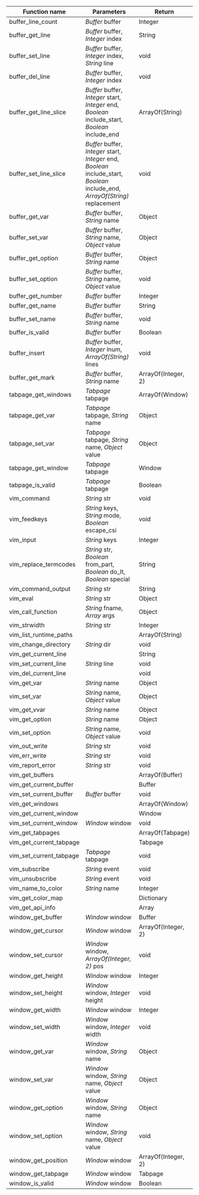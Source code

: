 | Function name | Parameters | Return |
| ------------- | ---------- | ------ |
| buffer_line_count | *Buffer* buffer | Integer |
| buffer_get_line | *Buffer* buffer, *Integer* index | String |
| buffer_set_line | *Buffer* buffer, *Integer* index, *String* line | void |
| buffer_del_line | *Buffer* buffer, *Integer* index | void |
| buffer_get_line_slice | *Buffer* buffer, *Integer* start, *Integer* end, *Boolean* include_start, *Boolean* include_end | ArrayOf(String) |
| buffer_set_line_slice | *Buffer* buffer, *Integer* start, *Integer* end, *Boolean* include_start, *Boolean* include_end, *ArrayOf(String)* replacement | void |
| buffer_get_var | *Buffer* buffer, *String* name | Object |
| buffer_set_var | *Buffer* buffer, *String* name, *Object* value | Object |
| buffer_get_option | *Buffer* buffer, *String* name | Object |
| buffer_set_option | *Buffer* buffer, *String* name, *Object* value | void |
| buffer_get_number | *Buffer* buffer | Integer |
| buffer_get_name | *Buffer* buffer | String |
| buffer_set_name | *Buffer* buffer, *String* name | void |
| buffer_is_valid | *Buffer* buffer | Boolean |
| buffer_insert | *Buffer* buffer, *Integer* lnum, *ArrayOf(String)* lines | void |
| buffer_get_mark | *Buffer* buffer, *String* name | ArrayOf(Integer, 2) |
| tabpage_get_windows | *Tabpage* tabpage | ArrayOf(Window) |
| tabpage_get_var | *Tabpage* tabpage, *String* name | Object |
| tabpage_set_var | *Tabpage* tabpage, *String* name, *Object* value | Object |
| tabpage_get_window | *Tabpage* tabpage | Window |
| tabpage_is_valid | *Tabpage* tabpage | Boolean |
| vim_command | *String* str | void |
| vim_feedkeys | *String* keys, *String* mode, *Boolean* escape_csi | void |
| vim_input | *String* keys | Integer |
| vim_replace_termcodes | *String* str, *Boolean* from_part, *Boolean* do_lt, *Boolean* special | String |
| vim_command_output | *String* str | String |
| vim_eval | *String* str | Object |
| vim_call_function | *String* fname, *Array* args | Object |
| vim_strwidth | *String* str | Integer |
| vim_list_runtime_paths |  | ArrayOf(String) |
| vim_change_directory | *String* dir | void |
| vim_get_current_line |  | String |
| vim_set_current_line | *String* line | void |
| vim_del_current_line |  | void |
| vim_get_var | *String* name | Object |
| vim_set_var | *String* name, *Object* value | Object |
| vim_get_vvar | *String* name | Object |
| vim_get_option | *String* name | Object |
| vim_set_option | *String* name, *Object* value | void |
| vim_out_write | *String* str | void |
| vim_err_write | *String* str | void |
| vim_report_error | *String* str | void |
| vim_get_buffers |  | ArrayOf(Buffer) |
| vim_get_current_buffer |  | Buffer |
| vim_set_current_buffer | *Buffer* buffer | void |
| vim_get_windows |  | ArrayOf(Window) |
| vim_get_current_window |  | Window |
| vim_set_current_window | *Window* window | void |
| vim_get_tabpages |  | ArrayOf(Tabpage) |
| vim_get_current_tabpage |  | Tabpage |
| vim_set_current_tabpage | *Tabpage* tabpage | void |
| vim_subscribe | *String* event | void |
| vim_unsubscribe | *String* event | void |
| vim_name_to_color | *String* name | Integer |
| vim_get_color_map |  | Dictionary |
| vim_get_api_info |  | Array |
| window_get_buffer | *Window* window | Buffer |
| window_get_cursor | *Window* window | ArrayOf(Integer, 2) |
| window_set_cursor | *Window* window, *ArrayOf(Integer, 2)* pos | void |
| window_get_height | *Window* window | Integer |
| window_set_height | *Window* window, *Integer* height | void |
| window_get_width | *Window* window | Integer |
| window_set_width | *Window* window, *Integer* width | void |
| window_get_var | *Window* window, *String* name | Object |
| window_set_var | *Window* window, *String* name, *Object* value | Object |
| window_get_option | *Window* window, *String* name | Object |
| window_set_option | *Window* window, *String* name, *Object* value | void |
| window_get_position | *Window* window | ArrayOf(Integer, 2) |
| window_get_tabpage | *Window* window | Tabpage |
| window_is_valid | *Window* window | Boolean |
